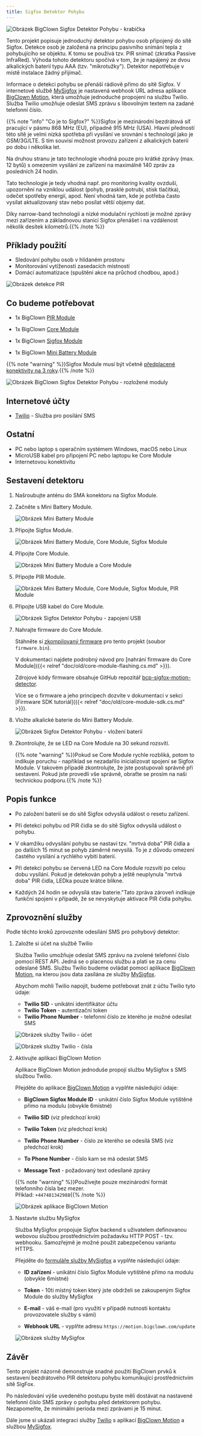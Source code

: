```yaml
---
title: Sigfox Detektor Pohybu
---
```


![Obrázek BigClown Sigfox Detektor Pohybu - krabička](sigfox-motion-detector-enclosures.png)

Tento projekt popisuje jednoduchý detektor pohybu osob připojený do sítě Sigfox. Detekce osob je založená na principu pasivního snímání tepla z pohybujícího se objektu. K tomu se používá tzv. PIR snímač (zkratka Passive InfraRed). Výhoda tohoto detektoru spočívá v tom, že je napájený ze dvou alkalických baterií typu AAA (tzv. "mikrotužky"). Detektor nepotřebuje v místě instalace žádný přijímač.

Informace o detekci pohybu se přenáší rádiově přímo do sítě Sigfox. V internetové službě [MySigfox](https://www.mysigfox.cz) je nastavená webhook URL adresa aplikace [BigClown Motion](https://motion.bigclown.cz), která umožňuje jednoduché propojení na službu Twilio. Služba Twilio umožňuje odeslat SMS zprávu s libovolným textem na zadané telefonní číslo.

{{% note "info" "Co je to Sigfox?" %}}Sigfox je mezinárodní bezdrátová síť pracující v pásmu 868 MHz (EU), případně 915 MHz (USA). Hlavní předností této sítě je velmi nízká spotřeba při vysílání ve srovnání s technologií jako je GSM/3G/LTE. S tím souvisí možnost provozu zařízení z alkalických baterií po dobu i několika let.

Na druhou stranu je tato technologie vhodná pouze pro krátké zprávy (max. 12 bytů) s omezením vysílání ze zařízení na maximálně 140 zpráv za posledních 24 hodin.

Tato technologie je tedy vhodná např. pro monitoring kvality ovzduší, upozornění na vzniklou událost (pohyb, prasklé potrubí, stisk tlačítka), odečet spotřeby energií, apod. Není vhodná tam, kde je potřeba často vysílat aktualizovaný stav nebo posílat větší objemy dat.

Díky narrow-band technologii a nízké modulační rychlosti je možné zprávy mezi zařízením a základnovou stanicí Sigfox přenášet i na vzdálenost několik desítek kilometrů.{{% /note %}}

## Příklady použití

* Sledování pohybu osob v hlídaném prostoru
* Monitorování vytíženosti zasedacích místností
* Domácí automatizace (spuštění akce na průchod chodbou, apod.)

![Obrázek detekce PIR](fresnel-lens.jpg)

## Co budeme potřebovat

* 1x BigClown [PIR Module](https://obchod.bigclown.cz/products/pir-module)

* 1x BigClown [Core Module](https://obchod.bigclown.cz/products/core-module)

* 1x BigClown [Sigfox Module](https://obchod.bigclown.cz/products/sigfox-module)

* 1x BigClown [Mini Battery Module](https://obchod.bigclown.cz/products/mini-battery-module)

{{% note "warning" %}}Sigfox Module musí být včetně [předplacené konektivity na 3 roky](https://obchod.bigclown.cz/products/sigfox-module-predplatne-na-3-roky).{{% /note %}}

![Obrázek BigClown Sigfox Detektor Pohybu - rozložené moduly](sigfox-motion-detector-set.png)

## Internetové účty

* [Twilio](https://www.twilio.com) - Služba pro posílání SMS

## Ostatní

* PC nebo laptop s operačním systémem Windows, macOS nebo Linux
* MicroUSB kabel pro připojení PC nebo laptopu ke Core Module
* Internetovou konektivitu

## Sestavení detektoru

1. Našroubujte anténu do SMA konektoru na Sigfox Module.

2. Začněte s Mini Battery Module.

    ![Obrázek Mini Battery Module](sf-md-mbm.png)

3. Připojte Sigfox Module.

    ![Obrázek Mini Battery Module, Core Module, Sigfox Module](sf-md-mbm-sf.png)

4. Připojte Core Module.

    ![Obrázek Mini Battery Module a Core Module](sf-md-mbm-sf-core.png)

5. Připojte PIR Module.

    ![Obrázek Mini Battery Module, Core Module, Sigfox Module, PIR Module](sf-md-mbm-sf-core-pir.png)

6. Připojte USB kabel do Core Module.

    ![Obrázek Sigfox Detektor Pohybu - zapojení USB](sf-md-mbm-sf-core-pir-usb.png)

7. Nahrajte firmware do Core Module.

    Stáhněte si [zkompilovaný firmware](https://github.com/bigclownlabs/bcp-releases/latest) pro tento projekt (soubor `firmware.bin`).

    V dokumentaci najdete podrobný návod pro [nahrání firmware do Core Module]({{< relref "doc/old/core-module-flashing.cs.md" >}}).

    Zdrojové kódy firmware obsahuje GitHub repozitář [bcp-sigfox-motion-detector](https://github.com/bigclownlabs/bcp-sigfox-motion-detector).

    Více se o firmware a jeho principech dozvíte v dokumentaci v sekci [Firmware SDK tutoriál]({{< relref "doc/old/core-module-sdk.cs.md" >}}).

8. Vložte alkalické baterie do Mini Battery Module.

    ![Obrázek Sigfox Detektor Pohybu - vložení baterií](sf-md-mbm-sf-core-pir-bat.png)

9. Zkontrolujte, že se LED na Core Module na 30 sekund rozsvítí.

    {{% note "warning" %}}Pokud se Core Module rychle rozbliká, potom to indikuje poruchu - například se nezadařilo inicializovat spojení se Sigfox Module. V takovém případě zkontrolujte, že jste postupovali správně při sestavení. Pokud jste provedli vše správně, obraťte se prosím na naši technickou podporu.{{% /note %}}

## Popis funkce

* Po založení baterií se do sítě Sigfox odvysílá událost o resetu zařízení.

* Při detekci pohybu od PIR čidla se do sítě Sigfox odvysílá událost o pohybu.

* V okamžiku odvysílání pohybu se nastaví tzv. "mrtvá doba" PIR čidla a po dalších 15 minut se pohyb záměrně nevysílá. To je z důvodu omezení častého vysílání a rychlého vybití baterií.

* Při detekci pohybu se červená LED na Core Module rozsvítí po celou dobu vysílání. Pokud je detekován pohyb a ještě neuplynula "mrtvá doba" PIR čidla, LEDka pouze krátce blikne.

* Každých 24 hodin se odvysílá stav baterie."Tato zpráva zároveň indikuje funkční spojení v případě, že se nevyskytuje aktivace PIR čidla pohybu.

## Zprovoznění služby

Podle těchto kroků zprovozníte odesílání SMS pro pohybový detektor:

1. Založte si účet na službě Twilio

    Služba Twilio umožňuje odeslat SMS zprávu na zvolené telefonní číslo pomocí REST API. Jedná se o placenou službu a platí se za cenu odeslané SMS. Službu Twilio budeme ovládat pomocí aplikace [BigClown Motion](motion.bigclown.cz), na kterou jsou data zasílána ze služby [MySigfox](https://www.mysigfox.cz).

    Abychom mohli Twilio napojit, budeme potřebovat znát z účtu Twilio tyto údaje:

    * **Twilio SID** - unikátní identifikátor účtu
    * **Twilio Token** - autentizační token
    * **Twilio Phone Number** - telefonní číslo ze kterého je možné odesílat SMS

    ![Obrázek služby Twilio - účet](twilio-account.png)

    ![Obrázek služby Twilio - čísla](twilio-numbers.png)

2. Aktivujte aplikaci BigClown Motion

    Aplikace BigClown Motion jednoduše propojí službu MySigfox s SMS službou Twilio.

    Přejděte do aplikace [BigClown Motion](https://motion.bigclown.cz) a vyplňte následující údaje:

    * **BigClown Sigfox Module ID** - unikátní číslo Sigfox Module vytištěné přímo na modulu (obvykle 6místné)

    * **Twilio SID** (viz předchozí krok)

    * **Twilio Token** (viz předchozí krok)

    * **Twilio Phone Number** - číslo ze kterého se odesílá SMS (viz předchozí krok)

    * **To Phone Number** - číslo kam se má odeslat SMS

    * **Message Text** - požadovaný text odesílané zprávy

    {{% note "warning" %}}Používejte pouze mezinárodní formát telefonního čísla bez mezer.<br>Příklad: `+447481342988`{{% /note %}}

    ![Obrázek aplikace BigClown Motion](application-bigclown-motion.png)

3. Nastavte službu MySigfox

    Služba MySigfox propojuje Sigfox backend s uživatelem definovanou webovou službou prostřednictvím požadavku HTTP POST - tzv. webhooku. Samozřejmě je možné použít zabezpečenou variantu HTTPS.

    Přejděte do [formuláře služby MySigfox](https://www.mysigfox.cz/form) a vyplňte následující údaje:

    * **ID zařízení** - unikátní číslo Sigfox Module vytištěné přímo na modulu (obvykle 6místné)

    * **Token** - 10ti místný token který jste obdrželi se zakoupeným Sigfox Module do služby MySigfox

    * **E-mail** - váš e-mail (pro využití v případě nutnosti kontaktu provozovatele služby s vámi)

    * **Webhook URL** - vyplňte adresu `https://motion.bigclown.com/update`

    ![Obrázek služby MySigfox](service-mysigfox.png)

## Závěr

Tento projekt názorně demonstruje snadné použití BigClown prvků k sestavení bezdrátového PIR detektoru pohybu komunikující prostřednictvím sítě SigFox.

Po následování výše uvedeného postupu byste měli dostávat na nastavené telefonní číslo SMS zprávy o pohybu před detektorem pohybu.
Nezapomeňte, že minimální perioda mezi zprávami je 15 minut.

Dále jsme si ukázali integraci služby [Twilio](https://www.twilio.com) s aplikací [BigClown Motion](https://motion.bigclown.cz) a službou [MySigfox](https://www.mysigfox.cz).
